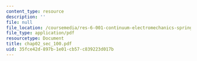 ```yaml
---
content_type: resource
description: ''
file: null
file_location: /coursemedia/res-6-001-continuum-electromechanics-spring-2009/35fce42d897b1e01cb57c839223d017b_chap02_sec_100.pdf
file_type: application/pdf
resourcetype: Document
title: chap02_sec_100.pdf
uid: 35fce42d-897b-1e01-cb57-c839223d017b
---
```

